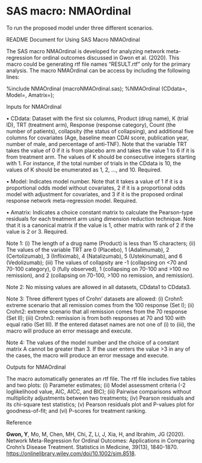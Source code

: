 # SAS macro: NMAOrdinal

To run the proposed model under three different scenarios.

README Document for Using SAS Macro NMAOrdinal

The SAS macro NMAOrdinal is developed for analyzing network meta-regression for ordinal outcomes discussed in Gwon et al. (2020). This macro could be generating rtf file names “RESULT.rtf” only for the primary analysis. The macro NMAOrdinal can be access by including the following lines:

%include NMAOrdinal (macroNMAOrdinal.sas);
%NMAOrdinal (CDdata=, Model=, Amatrix=);

Inputs for NMAOrdinal

•	CDdata: Dataset with the first six columns, Product (drug name), K (trial ID), TRT (treatment arm), Response (response category), Count (the number of patients), collapsity (the status of collapsing), and additional five columns for covariates (Age, baseline mean CDAI score, publication year, number of male, and percentage of anti-TNF). Note that the variable TRT takes the value of 0 if it is from placebo arm and takes the value 1 to 6 if it is from treatment arm. The values of K should be consecutive integers starting with 1. For instance, if the total number of trials in the CDdata is 10, the values of K should be enumerated as 1, 2, …, and 10. Required.

•	Model: Indicates model number. Note that it takes a value of 1 if it is a proportional odds model without covariates, 2 if it is a proportional odds model with adjustment for covariates, and 3 if it is the proposed ordinal response network meta-regression model. Required.

•	Amatrix: Indicates a choice constant matrix to calculate the Pearson-type residuals for each treatment arm using dimension reduction technique. Note that it is a canonical matrix if the value is 1, other matrix with rank of 2 if the value is 2 or 3. Required.

Note 1: (i) The length of a drug name (Product) is less than 15 characters; (ii) The values of the variable TRT are 0 (Placebo), 1 (Adalimumab), 2 (Certolizumab), 3 (Infliximab), 4 (Natalizumab), 5 (Ustekinumab), and 6 (Vedolizumab); (iii) The values of collapsity are -1 (collapsing on <70 and 70-100 category), 0 (fully observed), 1 (collapsing on 70-100 and >100 no remission), and 2 (collapsing on 70-100, >100 no remission, and remission).

Note 2: No missing values are allowed in all datasets, CDdata1 to CDdata3.  

Note 3: Three different types of Crohn’ datasets are allowed: (i) Crohn1: extreme scenario that all remission comes from the 100 response (Set I); (ii) Crohn2: extreme scenario that all remission comes from the 70 response (Set II); (iii) Crohn3: remission is from both responses at 70 and 100 with equal ratio (Set III). If the entered dataset names are not one of (i) to (iii), the macro will produce an error message and execute.

Note 4: The values of the model number and the choice of a constant matrix A cannot be greater than 3. If the user enters the value >3 in any of the cases, the macro will produce an error message and execute.

Outputs for NMAOrdinal

The macro automatically generates an rtf file. The rtf file includes five tables and two plots: (i) Parameter estimates; (ii) Model assessment criteria (-2 loglikelihood value, AIC, AICC, and BIC); (iii) Pairwise comparisons without multiplicity adjustments between two treatments; (iv) Pearson residuals and its chi-square test statistics; (v) Pearson residuals plot and P-values plot for goodness-of-fit; and (vi) P-scores for treatment ranking.

Reference

**Gwon, Y**, Mo, M, Chen, MH, Chi, Z, Li, J, Xia, H, and Ibrahim, JG (2020). Network Meta-Regression for Ordinal Outcomes: Applications in Comparing Crohn’s Disease Treatment. Statistics in Medicine, 39(13), 1840-1870.
https://onlinelibrary.wiley.com/doi/10.1002/sim.8518.
